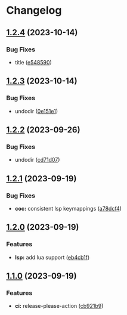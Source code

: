 # Changelog

## [1.2.4](https://github.com/snelling-a/vim/compare/v1.2.3...v1.2.4) (2023-10-14)


### Bug Fixes

* title ([e548590](https://github.com/snelling-a/vim/commit/e548590c90a9d56ff46b2155633c7a19b6edc58f))

## [1.2.3](https://github.com/snelling-a/vim/compare/v1.2.2...v1.2.3) (2023-10-14)


### Bug Fixes

* undodir ([0e151e1](https://github.com/snelling-a/vim/commit/0e151e1f8373c0b0a482e7b2a0939dcde30d32f6))

## [1.2.2](https://github.com/snelling-a/vim/compare/v1.2.1...v1.2.2) (2023-09-26)


### Bug Fixes

* undodir ([cd71d07](https://github.com/snelling-a/vim/commit/cd71d07642085623d47c232bd46e2b1d7d0c1541))

## [1.2.1](https://github.com/snelling-a/vim/compare/v1.2.0...v1.2.1) (2023-09-19)


### Bug Fixes

* **coc:** consistent lsp keymappings ([a78dcf4](https://github.com/snelling-a/vim/commit/a78dcf49dfa35568e5b14715c4c5863c1d0661e6))

## [1.2.0](https://github.com/snelling-a/vim/compare/v1.1.0...v1.2.0) (2023-09-19)


### Features

* **lsp:** add lua support ([eb4cb1f](https://github.com/snelling-a/vim/commit/eb4cb1fa3949ecf5a8ac1c6c8e1ca8b662c6dd87))

## [1.1.0](https://github.com/snelling-a/vim/compare/v1.0.0...v1.1.0) (2023-09-19)


### Features

* **ci:** release-please-action ([cb921b9](https://github.com/snelling-a/vim/commit/cb921b90524a66977842f833b856ecc879baf345))
